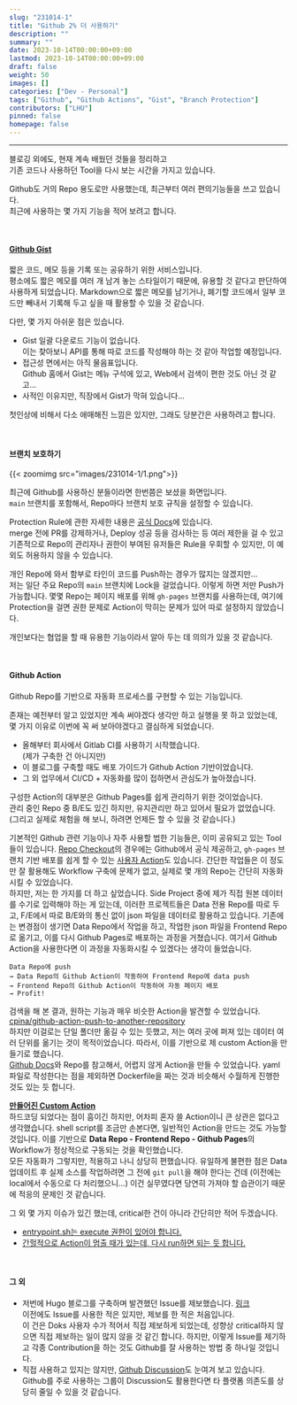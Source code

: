 ```yaml
---
slug: "231014-1"
title: "Github 2% 더 사용하기"
description: ""
summary: ""
date: 2023-10-14T00:00:00+09:00
lastmod: 2023-10-14T00:00:00+09:00
draft: false
weight: 50
images: []
categories: ["Dev - Personal"]
tags: ["Github", "Github Actions", "Gist", "Branch Protection"]
contributors: ["LHU"]
pinned: false
homepage: false
---
```


---

블로깅 외에도, 현재 계속 배웠던 것들을 정리하고  
기존 코드나 사용하던 Tool을 다시 보는 시간을 가지고 있습니다.

Github도 거의 Repo 용도로만 사용했는데, 최근부터 여러 편의기능들을 쓰고 있습니다.  
최근에 사용하는 몇 가지 기능을 적어 보려고 합니다.

<br>

#### [Github Gist][ref1]

짧은 코드, 메모 등을 기록 또는 공유하기 위한 서비스입니다.  
평소에도 짧은 메모를 여러 개 남겨 놓는 스타일이기 때문에, 유용할 것 같다고 판단하여 사용하게 되었습니다. Markdown으로 짧은 메모를 남기거나, 폐기할 코드에서 일부 코드만 빼내서 기록해 두고 싶을 때 활용할 수 있을 것 같습니다.

다만, 몇 가지 아쉬운 점은 있습니다.

- Gist 일괄 다운로드 기능이 없습니다.  
  이는 찾아보니 API를 통해 따로 코드를 작성해야 하는 것 같아 작업할 예정입니다.
- 접근성 면에서는 아직 물음표입니다.  
  Github 홈에서 Gist는 메뉴 구석에 있고, Web에서 검색이 편한 것도 아닌 것 같고...
- 사적인 이유지만, 직장에서 Gist가 막혀 있습니다...

첫인상에 비해서 다소 애매해진 느낌은 있지만, 그래도 당분간은 사용하려고 합니다.

<br>

#### 브랜치 보호하기

{{< zoomimg src="images/231014-1/1.png">}}

최근에 Github를 사용하신 분들이라면 한번쯤은 보셨을 화면입니다.  
`main` 브랜치를 포함해서, Repo마다 브랜치 보호 규칙을 설정할 수 있습니다.

Protection Rule에 관한 자세한 내용은 [공식 Docs][ref2]에 있습니다.  
merge 전에 PR를 강제하거나, Deploy 성공 등을 검사하는 등 여러 제한을 걸 수 있고  
기존적으로 Repo의 관리자나 권한이 부여된 유저들은 Rule을 우회할 수 있지만, 이 예외도 허용하지 않을 수 있습니다.

개인 Repo에 와서 함부로 타인이 코드를 Push하는 경우가 많지는 않겠지만...  
저는 일단 주요 Repo의 `main` 브랜치에 Lock을 걸었습니다. 이렇게 하면 저만 Push가 가능합니다. 몇몇 Repo는 페이지 배포를 위해 `gh-pages` 브랜치를 사용하는데, 여기에 Protection을 걸면 권한 문제로 Action이 막히는 문제가 있어 따로 설정하지 않았습니다.

개인보다는 협업을 할 때 유용한 기능이라서 알아 두는 데 의의가 있을 것 같습니다.

<br>

#### Github Action

Github Repo를 기반으로 자동화 프로세스를 구현할 수 있는 기능입니다.

존재는 예전부터 알고 있었지만 계속 써야겠다 생각만 하고 실행을 못 하고 있었는데,  
몇 가지 이유로 이번에 꼭 써 보아야겠다고 결심하게 되었습니다.

- 올해부터 회사에서 Gitlab CI를 사용하기 시작했습니다.  
  (제가 구축한 건 아니지만)
- 이 블로그를 구축할 때도 배포 가이드가 Github Action 기반이었습니다.
- 그 외 업무에서 CI/CD + 자동화를 많이 접하면서 관심도가 높아졌습니다.

구성한 Action의 대부분은 Github Pages를 쉽게 관리하기 위한 것이었습니다.  
관리 중인 Repo 중 B/E도 있긴 하지만, 유지관리만 하고 있어서 필요가 없었습니다.  
(그리고 실제로 체험을 해 보니, 하려면 언제든 할 수 있을 것 같습니다.)

기본적인 Github 관련 기능이나 자주 사용할 법한 기능들은, 이미 공유되고 있는 Tool들이 있습니다. [Repo Checkout][ref3]의 경우에는 Github에서 공식 제공하고, `gh-pages` 브랜치 기반 배포를 쉽게 할 수 있는 [사용자 Action][ref4]도 있습니다. 간단한 작업들은 이 정도만 잘 활용해도 Workflow 구축에 문제가 없고, 실제로 몇 개의 Repo는 간단히 자동화시킬 수 있었습니다.  
하지만, 저는 한 가지를 더 하고 싶었습니다. Side Project 중에 제가 직접 원본 데이터를 수기로 입력해야 하는 게 있는데, 이러한 프로젝트들은 Data 전용 Repo를 따로 두고, F/E에서 따로 B/E와의 통신 없이 json 파일을 데이터로 활용하고 있습니다. 기존에는 변경점이 생기면 Data Repo에서 작업을 하고, 작업한 json 파일을 Frontend Repo로 옮기고, 이를 다시 Github Pages로 배포하는 과정을 거쳤습니다. 여기서 Github Action을 사용한다면 이 과정을 자동화시킬 수 있겠다는 생각이 들었습니다.

```
Data Repo에 push
→ Data Repo의 Github Action이 작동하여 Frontend Repo에 data push
→ Frontend Repo의 Github Action이 작동하여 자동 페이지 배포
→ Profit!
```

검색을 해 본 결과, 원하는 기능과 매우 비슷한 Action을 발견할 수 있었습니다.  
[cpina/github-action-push-to-another-repository][ref5]  
하지만 이걸로는 단일 폴더만 옮길 수 있는 듯했고, 저는 여러 곳에 퍼져 있는 데이터 여러 단위를 옮기는 것이 목적이었습니다. 따라서, 이를 기반으로 제 custom Action을 만들기로 했습니다.  
[Github Docs][ref6]와 Repo를 참고해서, 어렵지 않게 Action을 만들 수 있었습니다. yaml 파일로 작성한다는 점을 제외하면 Dockerfile을 짜는 것과 비슷해서 수월하게 진행한 것도 있는 듯 합니다.

[**만들어진 Custom Action**][ref7]  
하드코딩 되었다는 점이 흠이긴 하지만, 어차피 혼자 쓸 Action이니 큰 상관은 없다고 생각했습니다. shell script를 조금만 손본다면, 일반적인 Action을 만드는 것도 가능할 것입니다. 이를 기반으로 **Data Repo - Frontend Repo - Github Pages**의 Workflow가 정상적으로 구동되는 것을 확인했습니다.  
모든 자동화가 그렇지만, 적용하고 나니 상당히 편했습니다. 유일하게 불편한 점은 Data 업데이트 후 실제 소스를 작업하려면 그 전에 `git pull`을 해야 한다는 건데 (이전에는 local에서 수동으로 다 처리했으니...) 이건 실무였다면 당연히 가져야 할 습관이기 때문에 적응의 문제인 것 같습니다.

그 외 몇 가지 이슈가 있긴 했는데, critical한 건이 아니라 간단히만 적어 두겠습니다.

- [entrypoint.sh는 execute 권한이 있어야 합니다.][ref8]
- [간헐적으로 Action이 멈출 때가 있는데, 다시 run하면 되는 듯 합니다.][ref9]

<br>

#### 그 외

- 저번에 Hugo 블로그를 구축하며 발견했던 Issue를 제보했습니다. [링크][ref10]  
  이전에도 Issue를 사용한 적은 있지만, 제보를 한 적은 처음입니다.  
  이 건은 Doks 사용자 수가 적어서 직접 제보하게 되었는데, 성향상 critical하지 않으면 직접 제보하는 일이 많지 않을 것 같긴 합니다. 하지만, 이렇게 Issue를 제기하고 각종 Contribution을 하는 것도 Github를 잘 사용하는 방법 중 하나일 것입니다.
- 직접 사용하고 있지는 않지만, [Github Discussion][ref11]도 눈여겨 보고 있습니다. Github를 주로 사용하는 그룹이 Discussion도 활용한다면 타 플랫폼 의존도를 상당히 줄일 수 있을 것 같습니다.

[ref1]: https://gist.github.com/
[ref2]: https://docs.github.com/ko/repositories/configuring-branches-and-merges-in-your-repository/managing-protected-branches/about-protected-branches
[ref3]: https://github.com/actions/checkout
[ref4]: https://github.com/peaceiris/actions-gh-pages
[ref5]: https://github.com/cpina/github-action-push-to-another-repository
[ref6]: https://docs.github.com/ko/actions/creating-actions/creating-a-docker-container-action
[ref7]: https://github.com/BeaverHouse/migrate-github-actions
[ref8]: https://github.com/orgs/community/discussions/26891
[ref9]: https://github.com/orgs/community/discussions/49074
[ref10]: https://github.com/gethyas/hyas/issues/434
[ref11]: https://docs.github.com/ko/discussions
